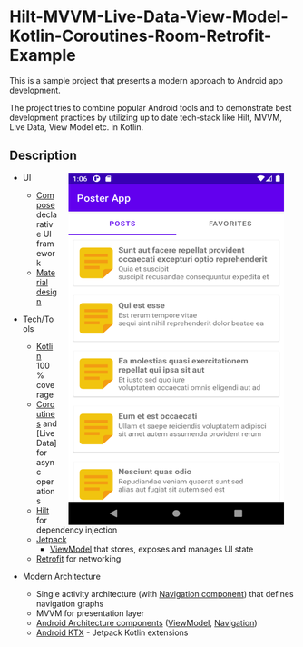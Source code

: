 # Hilt-MVVM-Live-Data-View-Model-Kotlin-Coroutines-Room-Retrofit-Example

This is a sample project that presents a modern approach to Android app development.

The project tries to combine popular Android tools and to demonstrate best development practices by utilizing up to date tech-stack like Hilt, MVVM, Live Data, View Model etc. in Kotlin.

  ## Description

  <img src="poster1.png" width="380" height="620" align="right" hspace="20">

  * UI 
     * [Compose](https://developer.android.com/jetpack/compose) declarative UI framework
     * [Material design](https://material.io/design)

  * Tech/Tools
      * [Kotlin](https://kotlinlang.org/) 100% coverage
      * [Coroutines](https://kotlinlang.org/docs/reference/coroutines-overview.html) and [LiveData] for async operations
      * [Hilt](https://developer.android.com/training/dependency-injection/hilt-android) for dependency injection
      * [Jetpack](https://developer.android.com/jetpack)
          * [ViewModel](https://developer.android.com/topic/libraries/architecture/viewmodel) that stores, exposes and manages UI state
      * [Retrofit](https://square.github.io/retrofit/) for networking
    
  * Modern Architecture
      * Single activity architecture (with [Navigation component](https://developer.android.com/guide/navigation/navigation-getting-started)) that defines navigation graphs
      * MVVM for presentation layer
      * [Android Architecture components](https://developer.android.com/topic/libraries/architecture) ([ViewModel](https://developer.android.com/topic/libraries/architecture/viewmodel), [Navigation](https://developer.android.com/jetpack/androidx/releases/navigation))
      * [Android KTX](https://developer.android.com/kotlin/ktx) - Jetpack Kotlin extensions

